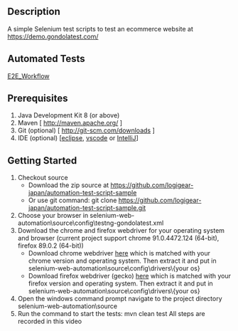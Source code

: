 ## Description
A simple Selenium test scripts to test an ecommerce website at https://demo.gondolatest.com/

## Automated Tests
[E2E_Workflow](./E2E_Workflow.md)

## Prerequisites
1.  Java Development Kit 8 (or above)
2.  Maven [ http://maven.apache.org/ ]
3.  Git (optional) [ http://git-scm.com/downloads ]
4.  IDE (optional) [[eclipse](https://www.eclipse.org/downloads/), [vscode](https://code.visualstudio.com/download) or [IntelliJ](https://www.jetbrains.com/idea/)]
## Getting Started
1. Checkout source 
   - Download the zip source at https://github.com/logigear-japan/automation-test-script-sample 
   - Or use git command: git clone https://github.com/logigear-japan/automation-test-script-sample.git
2. Choose your browser in selenium-web-automation\source\config\testng-gondolatest.xml
3. Download the chrome and firefox webdriver for your operating system and browser (current project support  chrome 91.0.4472.124 (64-bit), firefox 89.0.2 (64-bit))
   - Download chrome webdriver [here](https://chromedriver.chromium.org/downloads) which is matched with your chrome version and operating system. Then extract it and put in selenium-web-automation\source\config\drivers\\{your os}
   - Download firefox webdriver (gecko) [here](https://github.com/mozilla/geckodriver/releases) which is matched with your firefox version and operating system. Then extract it and put in selenium-web-automation\source\config\drivers\\{your os}
4. Open the windows command prompt navigate to the project directory selenium-web-automation\source
5. Run the command to start the tests: mvn clean test
All steps are recorded in this video